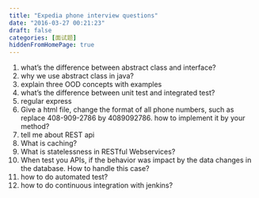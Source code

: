 ```yaml
---
title: "Expedia phone interview questions"
date: "2016-03-27 00:21:23"
draft: false
categories: [面试题]
hiddenFromHomePage: true
---
```


1. what’s the difference between abstract class and interface?
2. why we use abstract class in java?
3. explain three OOD concepts with examples
4. what’s the difference between unit test and integrated test? 
5. regular express
6. Give a html file,  change the format of all phone numbers, such as replace 408-909-2786 by 4089092786.  how to implement it by your method?
7. tell me about REST api
8. What is caching?
9. What is statelessness in RESTful Webservices?
10. When test you APIs, if the behavior was impact by the data changes in the database. How to handle this case?
11. how to do automated test?
12. how to do continuous integration with jenkins?
